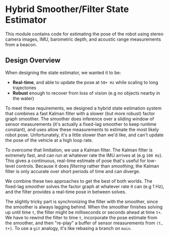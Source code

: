 # Hybrid Smoother/Filter State Estimator

This module contains code for estimating the pose of the robot using stereo camera images, IMU, barometric depth, and acoustic range measurements from a beacon.

## Design Overview

When designing the state estimator, we wanted it to be:
- **Real-time**, and able to update the pose at `50+ Hz` while scaling to long trajectories
- **Robust** enough to recover from loss of vision (e.g no objects nearby in the water)

To meet these requirements, we designed a hybrid state estimation system that combines a fast Kalman filter with a slower (but more robust) factor graph smoother. The smoother does inference over a sliding window of sensor measurements (it's actually a fixed-lag smoother to keep runtime constant), and uses allow these measurements to estimate the most likely robot pose. Unfortunately, it's a little slower than we'd like, and can't update the pose of the vehicle at a high loop rate.

To overcome that limitation, we use a Kalman filter. The Kalman filter is extremely fast, and can run at whatever rate the IMU arrives at (e.g `100 Hz`). This gives a continuous, real-time estimate of pose that's useful for low-level controls. Because it does *filtering* rather than *smoothing*, the Kalman filter is only accurate over short periods of time and can diverge.

We combine these two approaches to get the best of both worlds. The fixed-lag smoother solves the factor graph at whatever rate it can (e.g 1 Hz), and the filter provides a real-time pose in between solves.

The slightly tricky part is synchronizing the filter with the smoother, since the smoother is always lagging behind. When the smoother finishes solving up until time `t`, the filter might be milliseconds or seconds ahead at time `t+`. We have to rewind the filter to time `t`, incorporate the pose estimate from the smoother, and then "re-play" a buffer of sensor measurements from `(t, t+]`. To use a `git` analogy, it's like rebasing a branch on `main`.
